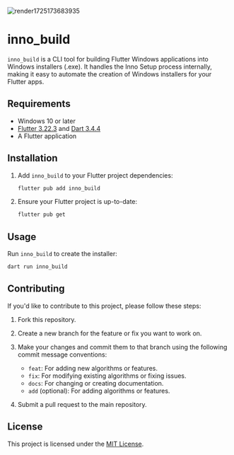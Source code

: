 ![render1725173683935](https://github.com/user-attachments/assets/9321716c-1a18-4dd1-abae-1c431ac9daca)

# inno_build

`inno_build` is a CLI tool for building Flutter Windows applications into Windows installers (.exe). It handles the Inno Setup process internally, making it easy to automate the creation of Windows installers for your Flutter apps.

## Requirements

- Windows 10 or later
- [Flutter 3.22.3](https://flutter.dev/) and [Dart 3.4.4](https://dart.dev/)
- A Flutter application

## Installation

1. Add `inno_build` to your Flutter project dependencies:
    ```bash
    flutter pub add inno_build
    ```

2. Ensure your Flutter project is up-to-date:
    ```bash
    flutter pub get
    ```

## Usage

Run `inno_build` to create the installer:
```bash
dart run inno_build
```

## Contributing

If you'd like to contribute to this project, please follow these steps:

1. Fork this repository.
2. Create a new branch for the feature or fix you want to work on.
3. Make your changes and commit them to that branch using the following commit message conventions:

   - `feat`: For adding new algorithms or features.
   - `fix`: For modifying existing algorithms or fixing issues.
   - `docs`: For changing or creating documentation.
   - `add` (optional): For adding algorithms or features.

4. Submit a pull request to the main repository.

## License

This project is licensed under the [MIT License](LICENSE).











